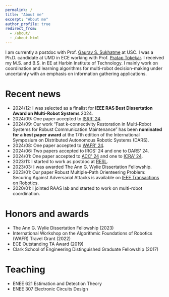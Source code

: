```yaml
---
permalink: /
title: "About me"
excerpt: "About me"
author_profile: true
redirect_from: 
  - /about/
  - /about.html
---
```


I am currently a postdoc with Prof. [Gaurav S. Sukhatme](https://uscresl.org/principal-investigator/) at USC. I was a Ph.D. candidate at UMD in ECE working with Prof. [Pratap Tokekar](http://raaslab.org/). I received my M.S. and B.S. in EE at Harbin Institute of Technology. I mainly work on coordination and learning algorithms for multi-robot decision-making under uncertainty with an emphasis on information gathering applications.

Recent news
======
* 2024/12: I was selected as a finalist for **IEEE RAS Best Dissertation Award on Multi-Robot Systems** 2024.
* 2024/09: One paper accepted to [ISRR' 24](https://arxiv.org/abs/2403.10795).
* 2024/09: Our work “Fast k-connectivity Restoration in Multi-Robot Systems for Robust Communication Maintenance” has been **nominated for a best paper award** at the 17th edition of the International Symposium on Distributed Autonomous Robotic Systems (DARS).
* 2024/08: One paper accepted to [WAFR' 24](https://arxiv.org/pdf/2406.10199). 
* 2024/06: Two papers accepted to IROS' 24 and one to DARS' 24.
* 2024/01: One paper accepted to [ACC' 24](https://arxiv.org/pdf/2307.04328.pdf) and one to [ICRA' 24](https://arxiv.org/pdf/2310.07621.pdf). 
* 2023/11: I started to work as postdoc at [RESL](https://uscresl.org/).
* 2023/03: I was awarded The Ann G. Wylie Dissertation Fellowship.
* 2023/01: Our paper Robust Multiple-Path Orienteering Problem: Securing Against Adversarial Attacks is available on [IEEE Transactions on Robotics](https://ieeexplore.ieee.org/abstract/document/10008951). 
* 2020/01: I jointed RAAS lab and started to work on multi-robot coordination.

Honors and awards
======
* The Ann G. Wylie Dissertation Fellowship (2023)
* International Workshop on the Algorithmic Foundations of Robotics (WAFR) Travel Grant (2022)
* ECE Outstanding TA Award (2019)
* Clark School of Engineering Distinguished Graduate Fellowship (2017)


Teaching
======
* ENEE 621 Estimation and Detection Theory
* ENEE 307 Electronic Circuits Design





